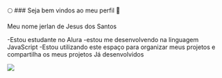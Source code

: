🌕 ### Seja bem vindos ao meu perfil 🚀

Meu nome jerlan de Jesus dos Santos


-Estou estudante no Alura
-estou me desenvolvendo na linguagem JavaScript
-Estou utilizando este espaço para organizar meus projetos e compartilha os meus projetos Já desenvolvidos


![](https://media1.tenor.com/m/FKSJKE_QAYcAAAAd/cream-puff.gif)
